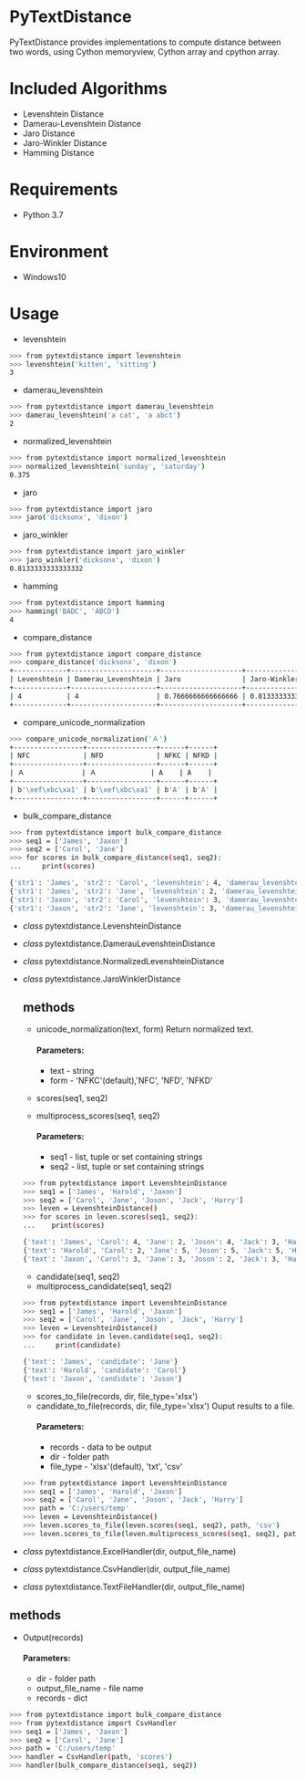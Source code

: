 # PyTextDistance

PyTextDistance provides implementations to compute distance between two words, using Cython memoryview, Cython array and cpython array.


# Included Algorithms

* Levenshtein Distance
* Damerau-Levenshtein Distance
* Jaro Distance
* Jaro-Winkler Distance
* Hamming Distance


# Requirements

* Python 3.7


# Environment

* Windows10


# Usage

* levenshtein

```bash
>>> from pytextdistance import levenshtein
>>> levenshtein('kitten', 'sitting')
3
```

* damerau_levenshtein

```bash
>>> from pytextdistance import damerau_levenshtein
>>> damerau_levenshtein('a cat', 'a abct')
2
```

* normalized_levenshtein

```bash
>>> from pytextdistance import normalized_levenshtein
>>> normalized_levenshtein('sunday', 'saturday')
0.375
```

* jaro

```bash
>>> from pytextdistance import jaro
>>> jaro('dicksonx', 'dixon')
```

* jaro_winkler

```bash
>>> from pytextdistance import jaro_winkler
>>> jaro_winkler('dicksonx', 'dixon')
0.8133333333333332
```

* hamming

```bash
>>> from pytextdistance import hamming
>>> hamming('BADC', 'ABCD')
4
```

* compare_distance

```bash
>>> from pytextdistance import compare_distance
>>> compare_distance('dicksonx', 'dixon')
+-------------+---------------------+--------------------+--------------------+---------+
| Levenshtein | Damerau_Levenshtein | Jaro               | Jaro-Winkler       | Hamming |
+-------------+---------------------+--------------------+--------------------+---------+
| 4           | 4                   | 0.7666666666666666 | 0.8133333333333332 | *       |
+-------------+---------------------+--------------------+--------------------+---------+

```

* compare_unicode_normalization

```bash
>>> compare_unicode_normalization('Ａ')
+-----------------+-----------------+------+------+
| NFC             | NFD             | NFKC | NFKD |
+-----------------+-----------------+------+------+
| Ａ              | Ａ　　　　　　　　| A    | A    |
+-----------------+-----------------+------+------+
| b'\xef\xbc\xa1' | b'\xef\xbc\xa1' | b'A' | b'A' |
+-----------------+-----------------+------+------+
```

* bulk_compare_distance

```bash
>>> from pytextdistance import bulk_compare_distance
>>> seq1 = ['James', 'Jaxon']
>>> seq2 = ['Carol', 'Jane']
>>> for scores in bulk_compare_distance(seq1, seq2):
...     print(scores)

{'str1': 'James', 'str2': 'Carol', 'levenshtein': 4, 'damerau_levenshtein': 4, 'normalized_levenshtein': 0.8, 'jaro_winkler': 0.4666666666666666}
{'str1': 'James', 'str2': 'Jane', 'levenshtein': 2, 'damerau_levenshtein': 2, 'normalized_levenshtein': 0.4, 'jaro_winkler': 0.8266666666666667}
{'str1': 'Jaxon', 'str2': 'Carol', 'levenshtein': 3, 'damerau_levenshtein': 3, 'normalized_levenshtein': 0.6, 'jaro_winkler': 0.6}
{'str1': 'Jaxon', 'str2': 'Jane', 'levenshtein': 3, 'damerau_levenshtein': 3, 'normalized_levenshtein': 0.6, 'jaro_winkler': 0.8266666666666667}

```

* *class*  pytextdistance.LevenshteinDistance
* *class*  pytextdistance.DamerauLevenshteinDistance
* *class*  pytextdistance.NormalizedLevenshteinDistance
* *class*  pytextdistance.JaroWinklerDistance

  ## methods            
  * unicode_normalization(text, form)
    Return normalized text.
    #### Parameters:
    * text - string
    * form - 'NFKC'(default),'NFC', 'NFD', 'NFKD'

  * scores(seq1, seq2)
  * multiprocess_scores(seq1, seq2)
    #### Parameters:
    * seq1 - list, tuple or set containing strings
    * seq2 - list, tuple or set containing strings
    
    
  ```bash
  >>> from pytextdistance import LevenshteinDistance
  >>> seq1 = ['James', 'Harold', 'Jaxon']
  >>> seq2 = ['Carol', 'Jane', 'Joson', 'Jack', 'Harry']
  >>> leven = LevenshteinDistance()
  >>> for scores in leven.scores(seq1, seq2):
  ...    print(scores)

  {'text': 'James', 'Carol': 4, 'Jane': 2, 'Joson': 4, 'Jack': 3, 'Harry': 4}
  {'text': 'Harold', 'Carol': 2, 'Jane': 5, 'Joson': 5, 'Jack': 5, 'Harry': 3}
  {'text': 'Jaxon', 'Carol': 3, 'Jane': 3, 'Joson': 2, 'Jack': 3, 'Harry': 4}
  ```  

  * candidate(seq1, seq2) 
  * multiprocess_candidate(seq1, seq2)

  ```bash
  >>> from pytextdistance import LevenshteinDistance
  >>> seq1 = ['James', 'Harold', 'Jaxon']
  >>> seq2 = ['Carol', 'Jane', 'Joson', 'Jack', 'Harry']
  >>> leven = LevenshteinDistance()
  >>> for candidate in leven.candidate(seq1, seq2):
  ...     print(candidate)

  {'text': 'James', 'candidate': 'Jane'}
  {'text': 'Harold', 'candidate': 'Carol'}
  {'text': 'Jaxon', 'candidate': 'Joson'}
  ```

  * scores_to_file(records, dir, file_type='xlsx')
  * candidate_to_file(records, dir, file_type='xlsx')
    Ouput results to a file.
    #### Parameters:
    * records - data to be output
    * dir - folder path
    * file_type - 'xlsx'(default), 'txt', 'csv'


  ```bash
  >>> from pytextdistance import LevenshteinDistance
  >>> seq1 = ['James', 'Harold', 'Jaxon']
  >>> seq2 = ['Carol', 'Jane', 'Joson', 'Jack', 'Harry']
  >>> path = 'C:/users/temp'
  >>> leven = LevenshteinDistance()
  >>> leven.scores_to_file(leven.scores(seq1, seq2), path, 'csv')
  >>> leven.scores_to_file(leven.multiprocess_scores(seq1, seq2), path, 'csv')
  ```
   
* *class*  pytextdistance.ExcelHandler(dir, output_file_name)
* *class*  pytextdistance.CsvHandler(dir, output_file_name)
* *class*  pytextdistance.TextFileHandler(dir, output_file_name)

## methods            
  * Output(records)
    #### Parameters:
    * dir - folder path
    * output_file_name - file name
    * records - dict
      
  ```bash
  >>> from pytextdistance import bulk_compare_distance
  >>> from pytextdistance import CsvHandler
  >>> seq1 = ['James', 'Jaxon']
  >>> seq2 = ['Carol', 'Jane']
  >>> path = 'C:/users/temp'
  >>> handler = CsvHandler(path, 'scores')
  >>> handler(bulk_compare_distance(seq1, seq2))
  ```



